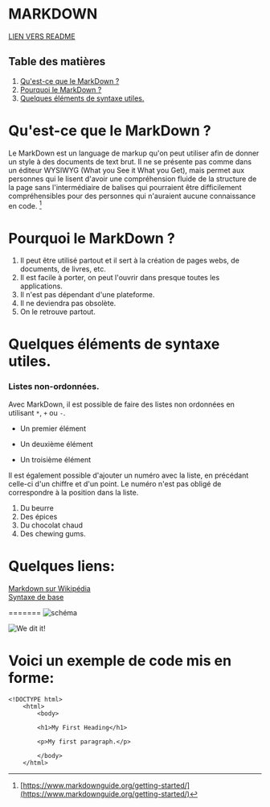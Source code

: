 # MARKDOWN

[LIEN VERS README](README.md)

## Table des matières
1. [Qu'est-ce que le MarkDown ?](#quest-ce-que-le-markdown)
1. [Pourquoi le MarkDown ?](#pourquoi-le-markdown) 
1. [Quelques éléments de syntaxe utiles.](#quelques-éléments-de-syntaxe-utiles)

# Qu'est-ce que le MarkDown ?

Le MarkDown est un language de markup qu'on peut utiliser afin de donner un style à des documents de text brut. Il ne se présente pas comme dans un éditeur WYSIWYG (What you See it What you Get), mais permet aux personnes qui le lisent d'avoir une compréhension fluide de la structure de la page sans l'intermédiaire de balises qui pourraient être difficilement compréhensibles pour des personnes qui n'auraient aucune connaissance en code. 
[^1]

[^1]: [https://www.markdownguide.org/getting-started/](https://www.markdownguide.org/getting-started/)

# Pourquoi le MarkDown ?
1. Il peut être utilisé partout et il sert à la création de pages webs, de documents, de livres, etc.
2. Il est facile à porter, on peut l'ouvrir dans presque toutes les applications.
3. Il n'est pas dépendant d'une plateforme.
4. Il ne deviendra pas obsolète.
5. On le retrouve partout.

# Quelques éléments de syntaxe utiles.

### Listes non-ordonnées.
Avec MarkDown, il est possible de faire des listes non ordonnées en utilisant `*`, `+` ou `-`.

- Un premier élément
+ Un deuxième élément
* Un troisième élément

Il est également possible d'ajouter un numéro avec la liste, en précédant celle-ci d'un chiffre et d'un point. Le numéro n'est pas obligé de correspondre à la position dans la liste. 

1. Du beurre
2. Des épices
1. Du chocolat chaud
2. Des chewing gums.


# Quelques liens:

[Markdown sur Wikipédia](https://fr.wikipedia.org/wiki/Markdown)  
[Syntaxe de base](https://www.markdownguide.org/basic-syntax)

=======
![schéma](https://res.cloudinary.com/practicaldev/image/fetch/s--0oVzsRoO--/c_imagga_scale,f_auto,fl_progressive,h_420,q_auto,w_1000/https://thepracticaldev.s3.amazonaws.com/i/24ynczvac3a37kdelk34.png)

![We dit it!](https://media.giphy.com/media/0Gyc4BR3VPADmrmfXC/giphy.gif)

# Voici un exemple de code mis en forme:

    <!DOCTYPE html>
        <html>
            <body>

            <h1>My First Heading</h1>

            <p>My first paragraph.</p>

            </body>
        </html>